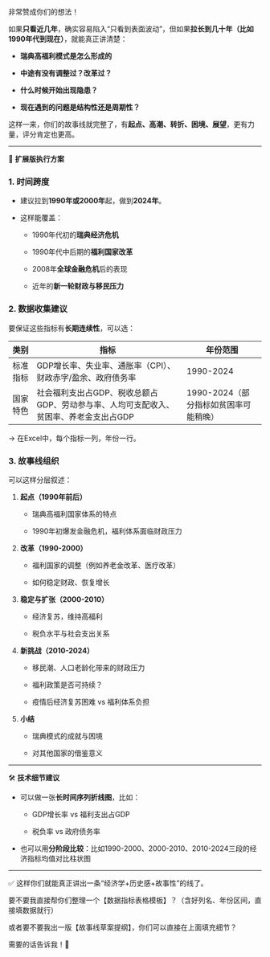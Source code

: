 非常赞成你们的想法！

  

如果**只看近几年**，确实容易陷入“只看到表面波动”，但如果**拉长到几十年（比如1990年代到现在）**，就能真正讲清楚：

- **瑞典高福利模式是怎么形成的**
    
- **中途有没有调整过？改革过？**
    
- **什么时候开始出现隐患？**
    
- **现在遇到的问题是结构性还是周期性？**
    

  

这样一来，你们的故事线就完整了，有**起点、高潮、转折、困境、展望**，更有力量，评分肯定也更高。

---

🔵 **扩展版执行方案**

  

### **1. 时间跨度**

- 建议拉到**1990年或2000年**起，做到**2024年**。
    
- 这样能覆盖：
    
    - 1990年代初的**瑞典经济危机**
        
    - 1990年代中后期的**福利国家改革**
        
    - 2008年**全球金融危机**后的表现
        
    - 近年的**新一轮财政与移民压力**
        
    

  

### **2. 数据收集建议**

  

要保证这些指标有**长期连续性**，可以选：

|**类别**|**指标**|**年份范围**|
|---|---|---|
|标准指标|GDP增长率、失业率、通胀率（CPI）、财政赤字/盈余、政府债务率|1990-2024|
|国家特色|社会福利支出占GDP、税收总额占GDP、劳动参与率、人均可支配收入、贫困率、养老金支出占GDP|1990-2024（部分指标如贫困率可能稍晚）|

→ 在Excel中，每个指标一列，年份一行。

  

### **3. 故事线组织**

  

可以这样分层叙述：

1. **起点（1990年前后）**
    
    - 瑞典高福利国家体系的特点
        
    - 1990年初爆发金融危机，福利体系面临财政压力
        
    
2. **改革（1990-2000）**
    
    - 福利国家的调整（例如养老金改革、医疗改革）
        
    - 如何稳定财政、恢复增长
        
    
3. **稳定与扩张（2000-2010）**
    
    - 经济复苏，维持高福利
        
    - 税负水平与社会支出关系
        
    
4. **新挑战（2010-2024）**
    
    - 移民潮、人口老龄化带来的财政压力
        
    - 福利政策是否可持续？
        
    - 疫情后经济复苏困难 vs 福利体系负担
        
    
5. **小结**
    
    - 瑞典模式的成就与困境
        
    - 对其他国家的借鉴意义
        
    

---

🛠 **技术细节建议**

- 可以做一张**长时间序列折线图**，比如：
    
    - GDP增长率 vs 福利支出占GDP
        
    - 税负率 vs 政府债务率
        
    
- 也可以用**分阶段比较**：比如1990-2000、2000-2010、2010-2024三段的经济指标均值对比柱状图
    

---

✅ 这样你们就能真正讲出一条“经济学+历史感+故事性”的线了。

  

要不要我直接帮你们整理一个【数据指标表格模板】？（含好列名、年份区间，直接填数据就行）

或者要不要我出一版【故事线草案提纲】，你们可以直接在上面填充细节？

  

需要的话告诉我！💬